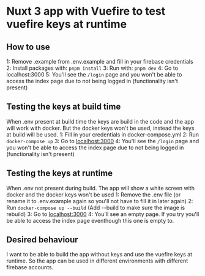 # Nuxt 3 app with Vuefire to test vuefire keys at runtime

## How to use 
1: Remove .example from .env.example and fill in your firebase credentials
2: Install packages with: `pnpm install`
3: Run with: `pnpm dev`
4: Go to localhost:3000
5: You'll see the `/login` page and you won't be able to access the index page due to not being logged in (functionality isn't present)

## Testing the keys at build time
When .env present at build time the keys are build in the code and the app will work with docker. But the docker keys won't be used, instead the keys at build will be used.
1: Fill in your credentials in docker-compose.yml
2: Run `docker-compose up`
3: Go to [localhost:3000](localhost:3000)
4: You'll see the `/login` page and you won't be able to access the index page due to not being logged in (functionality isn't present)

## Testing the keys at runtime
When .env not present during build. The app will show a white screen with docker and the docker keys won't be used
1: Remove the .env file (or rename it to .env.example again so you'll not have to fill it in later again)
2: Run `docker-compose up --build` (Add --build to make sure the image is rebuild)
3: Go to [localhost:3000](localhost:3000)
4: You'll see an empty page. If you try you'll be able to access the index page eventhough this one is empty to.

## Desired behaviour
I want to be able to build the app without keys and use the vuefire keys at runtime. So the app can be used in different environments with different firebase accounts.